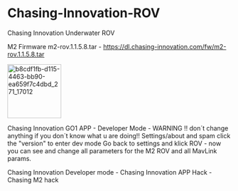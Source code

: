 # Chasing-Innovation-ROV
Chasing Innovation Underwater ROV

M2 Firmware m2-rov.1.1.5.8.tar - https://dl.chasing-innovation.com/fw/m2-rov.1.1.5.8.tar

<img width="121" alt="b8cdf1fb-d115-4463-bb90-ea659f7c4dbd_271_17012" src="https://user-images.githubusercontent.com/20670306/193208258-d8a91f9d-4ca4-4cbe-914c-c4edda273807.png">


Chasing Innovation GO1 APP - Developer Mode - WARNING !! don´t change anything if you don´t know what u are doing!! 
Settings/about and spam click the "version" to enter dev mode
Go back to settings and klick ROV - now you can see and change all parameters for the M2 ROV and all MavLink params.





Chasing Innovation Developer mode - Chasing Innovation APP Hack - Chasing M2 hack 
